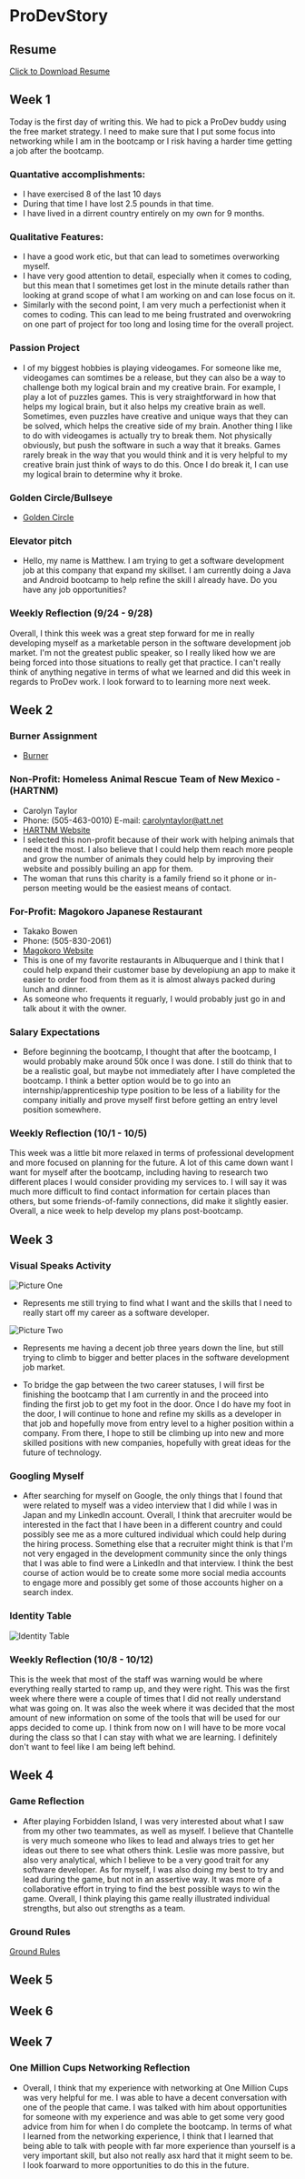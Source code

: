 # ProDevStory
## Resume
<a href="MMorganResume.pdf" download>Click to Download Resume</a>
## Week 1
Today is the first day of writing this. We had to pick a ProDev buddy using the free market strategy.
I need to make sure that I put some focus into networking while I am in the bootcamp or I risk having
a harder time getting a job after the bootcamp. 

### Quantative accomplishments:
   - I have exercised 8 of the last 10 days 
   - During that time I have lost 2.5 pounds in that time.
   - I have lived in a dirrent country entirely on my own for 9 months.

### Qualitative Features:
   - I have a good work etic, but that can lead to sometimes overworking myself.
   - I have very good attention to detail, especially when it comes to coding, but this mean that I sometimes
     get lost in the minute details rather than looking at grand scope of what I am working on and can lose
     focus on it.
   - Similarly with the second point, I am very much a perfectionist when it comes to coding. This can lead
     to me being frustrated and overwokring on one part of project for too long and losing time for the
     overall project.

### Passion Project
   - I of my biggest hobbies is playing videogames. For someone like me, videogames can somtimes be a release, 
     but they can also be a way to challenge both my logical brain and my creative brain. For example,
     I play a lot of puzzles games. This is very straightforward in how that helps my logical brain, but it 
     also helps my creative brain as well. Sometimes, even puzzles have creative and unique ways that they can 
     be solved, which helps the creative side of my brain. Another thing I like to do with videogames is 
     actually try to break them. Not physically obviously, but push the software in such a way that it breaks.
     Games rarely break in the way that you would think and it is very helpful to my creative brain just think
     of ways to do this. Once I do break it, I can use my logical brain to determine why it broke.
      
### Golden Circle/Bullseye
   - [Golden Circle](GoldenCircleMM.PNG)
      
### Elevator pitch
   - Hello, my name is Matthew. I am trying to get a software development job at this company that expand my
     skillset. I am currently doing a Java and Android bootcamp to help refine the skill I already have. Do you
     have any job opportunities?
      
      
### Weekly Reflection (9/24 - 9/28)

Overall, I think this week was a great step forward for me in really developing myself as a marketable person in
the software development job market. I'm not the greatest public speaker, so I really liked how we are being forced
into those situations to really get that practice. I can't really think of anything negative in terms of what we
learned and did this week in regards to ProDev work. I look forward to to learning more next week.

## Week 2
### Burner Assignment
   - [Burner](Burner.PNG)
    
### Non-Profit: Homeless Animal Rescue Team of New Mexico - (HARTNM)
   - Carolyn Taylor
   - Phone: (505-463-0010) E-mail: carolyntaylor@att.net
   - [HARTNM Website](https://www.hartnm.com/)
   - I selected this non-profit because of their work with helping animals that need it the most. I also believe that
     I could help them reach more people and grow the number of animals they could help by improving their website and
     possibly builing an app for them.
   - The woman that runs this charity is a family friend so it phone or in-person meeting would be the easiest means of
     contact.
 
 ### For-Profit: Magokoro Japanese Restaurant
   - Takako Bowen
   - Phone: (505-830-2061)
   - [Magokoro Website](http://magokoroabq.com/)
   - This is one of my favorite restaurants in Albuquerque and I think that I could help expand their customer base
     by developiung an app to make it easier to order food from them as it is almost always packed during lunch and
     dinner.
   - As someone who frequents it reguarly, I would probably just go in and talk about it with the owner.
    
### Salary Expectations
   - Before beginning the bootcamp, I thought that after the bootcamp, I would probably make around 50k once I was
     done. I still do think that to be a realistic goal, but maybe not immediately after I have completed the bootcamp.
     I think a better option would be to go into an internship/apprenticeship type position to be less of a liability
     for the company initially and prove myself first before getting an entry level position somewhere.
      
### Weekly Reflection (10/1 - 10/5)
 
 This week was a little bit more relaxed in terms of professional development and more focused on planning for the future.
 A lot of this came down want I want for myself after the bootcamp, including having to research two different places I
 would consider providing my services to. I will say it was much more difficult to find contact information for certain 
 places than others, but some friends-of-family connections, did make it slightly easier. Overall, a nice week to help
 develop my plans post-bootcamp.

## Week 3
### Visual Speaks Activity
![Picture One](picture_one.jpg)
* Represents me still trying to find what I want and the skills that I need to really start off my career as a 
software developer.



![Picture Two](picture_two.jpg)
* Represents me having a decent job three years down the line, but still trying to climb to bigger and better 
places in the software development job market.



* To bridge the gap between the two career statuses, I will first be finishing the bootcamp that I am currently in
and the proceed into finding the first job to get my foot in the door. Once I do have my foot in the door, I will 
continue to hone and refine my skills as a developer in that job and hopefully move from entry level to a 
higher position within a company. From there, I hope to still be climbing up into new and more skilled positions
with new companies, hopefully with great ideas for the future of technology. 

### Googling Myself
* After searching for myself on Google, the only things that I found that were related to myself was a video interview
that I did while I was in Japan and my LinkedIn account. Overall, I think that arecruiter would be interested in the 
fact that I have been in a different country and could possibly see me as a more cultured individual which could help
during the hiring process. Something else that a recruiter might think is that I'm not very engaged in the development
community since the only things that I was able to find were a LinkedIn and that interview. I think the best course of
action would be to create some more social media accounts to engage more and possibly get some of those accounts higher
on a search index.

### Identity Table
![Identity Table](IdentityTable.PNG)

### Weekly Reflection (10/8 - 10/12)

This is the week that most of the staff was warning would be where everything really started to ramp up, and they were
right. This was the first week where there were a couple of times that I did not really understand what was going on.
It was also the week where it was decided that the most amount of new information on some of the tools that will be
used for our apps decided to come up. I think from now on I will have to be more vocal during the class so that I can
stay with what we are learning. I definitely don't want to feel like I am being left behind.

## Week 4
### Game Reflection

* After playing Forbidden Island, I was very interested about what I saw from my other two teammates, as well as myself.
I believe that Chantelle is very much someone who likes to lead and always tries to get her ideas out there to see what
others think. Leslie was more passive, but also very analytical, which I believe to be a very good trait for any software
developer. As for myself, I was also doing my best to try and lead during the game, but not in an assertive way. It was 
more of a collaborative effort in trying to find the best possible ways to win the game. Overall, I think playing this 
game really illustrated individual strengths, but also out strengths as a team.

### Ground Rules
[Ground Rules](https://docs.google.com/document/d/1O3z-_NXugW70joNWoAaKLGamrEjx7ZsA-OffdAFP9Fc/edit?ts=5bc76968)

## Week 5
## Week 6
## Week 7
### One Million Cups Networking Reflection

* Overall, I think that my experience with networking at One Million Cups was very helpful for me. I was able to have a 
decent conversation with one of the people that came. I was talked with him about opportunities for someone with my 
experience and was able to get some very good advice from him for when I do complete the bootcamp. In terms of what I learned
from the networking experience, I think that I learned that being able to talk with people with far more experience than 
yourself is a very important skill, but also not really asx hard that it might seem to be. I look foarward to more 
opportunities to do this in the future.
